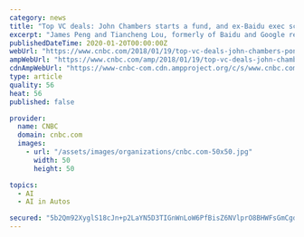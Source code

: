 ```yaml
---
category: news
title: "Top VC deals: John Chambers starts a fund, and ex-Baidu exec scores funding for self-driving cars"
excerpt: "James Peng and Tiancheng Lou, formerly of Baidu and Google respectively, raised $112 million in series A funding for their new self-driving tech ... parent company of CNBC and CNBC.com.)"
publishedDateTime: 2020-01-20T00:00:00Z
webUrl: "https://www.cnbc.com/2018/01/19/top-vc-deals-john-chambers-pony-ai-ziroom-jump-softbank.html"
ampWebUrl: "https://www.cnbc.com/amp/2018/01/19/top-vc-deals-john-chambers-pony-ai-ziroom-jump-softbank.html"
cdnAmpWebUrl: "https://www-cnbc-com.cdn.ampproject.org/c/s/www.cnbc.com/amp/2018/01/19/top-vc-deals-john-chambers-pony-ai-ziroom-jump-softbank.html"
type: article
quality: 56
heat: 56
published: false

provider:
  name: CNBC
  domain: cnbc.com
  images:
    - url: "/assets/images/organizations/cnbc.com-50x50.jpg"
      width: 50
      height: 50

topics:
  - AI
  - AI in Autos

secured: "5b2Qm92XyglS18cJn+p2LaYN5D3TIGnWnLoW6PfBisZ6NVlprO8BHWFsGmCgd+9njeiDFLN+o9SCpa4Ey07mUrhsvzVUemtfpHS72pcoJOwwEofQjemy3qWSoUwOPahFs4DCQ1TxeVbRmL/w0V9+Ovx48S5tThBnEU/p6RXTW6tXpdDQhYo5vjQEkFeQt+Usb5hwg5LvWovl0BJkTdw6XfhxDMP1qjectWwKhh4d0+F9sDSrzktmKW47a4Ebowtds5PPiXt9bBSMgRLo+/X0ZRL/AT/H0oOABhLpRReDP+0fNTcnE2yVlaYPVJWEzwj8;MRW/63N90Rab1ckONJJenw=="
---
```


